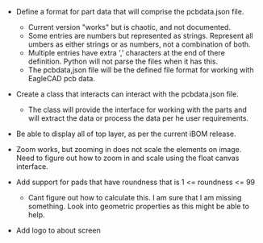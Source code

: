 * Define a format for part data that will comprise the pcbdata.json file. 
    - Current version "works" but is chaotic, and not documented. 
    - Some entries are numbers but represented as strings. Represent all umbers as either strings or as numbers, not a combination of both.
    - Multiple entries have extra ',' characters at the end of there definition. Python will not parse the files when it has this. 
    - The pcbdata,json file will be the defined file format for working with EagleCAD pcb data. 

* Create a class that interacts can interact with the pcbdata.json file. 
    - The class will provide the interface for working with the parts and will extract the data or process the data per he user requirements.

* Be able to display all of top layer, as per the current iBOM release.

* Zoom works, but zooming in does not scale the elements on image. Need to figure out how to zoom in and scale using the float canvas interface. 

* Add support for pads that have roundness that is 1 <= roundness <= 99
    - Cant figure out how to calculate this. I am sure that I am missing something. Look into geometric properties as this might be able to help.

* Add logo to about screen